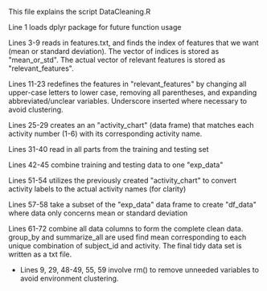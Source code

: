 This file explains the script DataCleaning.R

Line 1 loads dplyr package for future function usage

Lines 3-9 reads in features.txt, and finds the index of features that we want (mean or standard deviation). The vector of indices is stored as "mean_or_std". The actual vector of relevant features is stored as "relevant_features".

Lines 11-23 redefines the features in "relevant_features" by changing all upper-case letters to lower case, removing all parentheses, and expanding abbreviated/unclear variables. Underscore inserted where necessary to avoid clustering.

Lines 25-29 creates an an "activity_chart" (data frame) that matches each activity number (1-6) with its corresponding activity name.

Lines 31-40 read in all parts from the training and testing set

Lines 42-45 combine training and testing data to one "exp_data"

Lines 51-54 utilizes the previously created "activity_chart" to convert activity labels to the actual activity names (for clarity)

Lines 57-58 take a subset of the "exp_data" data frame to create "df_data" where data only concerns mean or standard deviation

Lines 61-72 combine all data columns to form the complete clean data. group_by and summarize_all are used find mean corresponding to each unique combination of subject_id and activity. The final tidy data set is written as a txt file.

* Lines 9, 29, 48-49, 55, 59 involve rm() to remove unneeded variables to avoid environment clustering.
